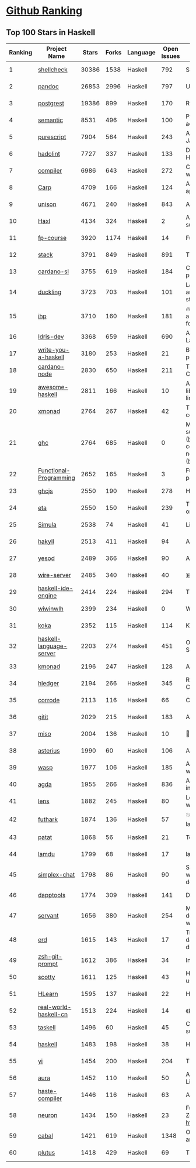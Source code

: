 [Github Ranking](../README.md)
==========

## Top 100 Stars in Haskell

| Ranking | Project Name | Stars | Forks | Language | Open Issues | Description | Last Commit |
| ------- | ------------ | ----- | ----- | -------- | ----------- | ----------- | ----------- |
| 1 | [shellcheck](https://github.com/koalaman/shellcheck) | 30386 | 1538 | Haskell | 792 | ShellCheck, a static analysis tool for shell scripts | 2022-11-03T04:18:56Z |
| 2 | [pandoc](https://github.com/jgm/pandoc) | 26853 | 2996 | Haskell | 797 | Universal markup converter | 2022-11-03T18:42:45Z |
| 3 | [postgrest](https://github.com/PostgREST/postgrest) | 19386 | 899 | Haskell | 170 | REST API for any Postgres database | 2022-11-02T23:26:33Z |
| 4 | [semantic](https://github.com/github/semantic) | 8531 | 496 | Haskell | 100 | Parsing, analyzing, and comparing source code across many languages | 2022-07-22T15:39:27Z |
| 5 | [purescript](https://github.com/purescript/purescript) | 7904 | 564 | Haskell | 243 | A strongly-typed language that compiles to JavaScript | 2022-11-03T01:58:19Z |
| 6 | [hadolint](https://github.com/hadolint/hadolint) | 7727 | 337 | Haskell | 133 | Dockerfile linter, validate inline bash, written in Haskell | 2022-10-31T08:04:39Z |
| 7 | [compiler](https://github.com/elm/compiler) | 6986 | 643 | Haskell | 272 | Compiler for Elm, a functional language for reliable webapps. | 2022-09-06T08:45:46Z |
| 8 | [Carp](https://github.com/carp-lang/Carp) | 4709 | 166 | Haskell | 124 | A statically typed lisp, without a GC, for real-time applications. | 2022-11-01T14:09:47Z |
| 9 | [unison](https://github.com/unisonweb/unison) | 4671 | 240 | Haskell | 843 | A friendly programming language from the future | 2022-11-04T02:16:12Z |
| 10 | [Haxl](https://github.com/facebook/Haxl) | 4134 | 324 | Haskell | 2 | A Haskell library that simplifies access to remote data, such as databases or web-based services.  | 2022-09-15T09:37:03Z |
| 11 | [fp-course](https://github.com/system-f/fp-course) | 3920 | 1174 | Haskell | 14 | Functional Programming Course | 2022-10-05T02:57:23Z |
| 12 | [stack](https://github.com/commercialhaskell/stack) | 3791 | 849 | Haskell | 891 | The Haskell Tool Stack | 2022-11-02T09:25:53Z |
| 13 | [cardano-sl](https://github.com/input-output-hk/cardano-sl) | 3755 | 619 | Haskell | 184 | Cryptographic currency implementing Ouroboros PoS protocol | 2020-07-30T15:22:04Z |
| 14 | [duckling](https://github.com/facebook/duckling) | 3723 | 703 | Haskell | 101 | Language, engine, and tooling for expressing, testing, and evaluating composable language rules on input strings. | 2022-11-02T09:40:16Z |
| 15 | [ihp](https://github.com/digitallyinduced/ihp) | 3710 | 160 | Haskell | 181 | 🔥 The fastest way to build type safe web apps. IHP is a new batteries-included web framework optimized for longterm productivity and programmer happiness | 2022-10-31T09:00:30Z |
| 16 | [Idris-dev](https://github.com/idris-lang/Idris-dev) | 3368 | 659 | Haskell | 690 | A Dependently Typed Functional Programming Language | 2022-10-10T19:35:55Z |
| 17 | [write-you-a-haskell](https://github.com/sdiehl/write-you-a-haskell) | 3180 | 253 | Haskell | 21 | Building a modern functional compiler from first principles. (http://dev.stephendiehl.com/fun/) | 2021-01-11T13:56:03Z |
| 18 | [cardano-node](https://github.com/input-output-hk/cardano-node) | 2830 | 650 | Haskell | 211 | The core component that is used to participate in a Cardano decentralised blockchain. | 2022-11-04T02:21:05Z |
| 19 | [awesome-haskell](https://github.com/krispo/awesome-haskell) | 2811 | 166 | Haskell | 10 | A collection of awesome Haskell links, frameworks, libraries and software. Inspired by awesome projects line. | 2022-07-13T14:09:35Z |
| 20 | [xmonad](https://github.com/xmonad/xmonad) | 2764 | 267 | Haskell | 42 | The core of xmonad, a small but functional ICCCM-compliant tiling window manager | 2022-11-03T07:10:31Z |
| 21 | [ghc](https://github.com/ghc/ghc) | 2764 | 685 | Haskell | 0 | Mirror of the Glasgow Haskell Compiler. Please submit issues and patches to GHC's Gitlab instance (https://gitlab.haskell.org/ghc/ghc). First time contributors are encouraged to get started with the newcomers info (https://gitlab.haskell.org/ghc/ghc/wikis/contributing). | 2022-11-04T00:37:57Z |
| 22 | [Functional-Programming](https://github.com/caiorss/Functional-Programming) | 2652 | 165 | Haskell | 3 | Functional Programming concepts, examples and patterns illustrated in Haskell, Ocaml and Python | 2019-08-06T22:00:55Z |
| 23 | [ghcjs](https://github.com/ghcjs/ghcjs) | 2550 | 190 | Haskell | 278 | Haskell to JavaScript compiler, based on GHC | 2022-09-25T09:08:11Z |
| 24 | [eta](https://github.com/typelead/eta) | 2550 | 150 | Haskell | 239 | The Eta Programming Language, a dialect of Haskell on the JVM | 2022-07-31T17:14:19Z |
| 25 | [Simula](https://github.com/SimulaVR/Simula) | 2538 | 74 | Haskell | 41 | Linux VR Desktop | 2022-09-17T04:13:20Z |
| 26 | [hakyll](https://github.com/jaspervdj/hakyll) | 2513 | 411 | Haskell | 94 | A static website compiler library in Haskell | 2022-11-03T22:06:04Z |
| 27 | [yesod](https://github.com/yesodweb/yesod) | 2489 | 366 | Haskell | 90 | A RESTful Haskell web framework built on WAI. | 2022-10-12T08:06:14Z |
| 28 | [wire-server](https://github.com/wireapp/wire-server) | 2485 | 340 | Haskell | 40 | 🇪🇺 Wire back-end services | 2022-11-03T23:34:43Z |
| 29 | [haskell-ide-engine](https://github.com/haskell/haskell-ide-engine) | 2414 | 224 | Haskell | 294 | The engine for haskell ide-integration. Not an IDE | 2020-12-23T06:21:46Z |
| 30 | [wiwinwlh](https://github.com/sdiehl/wiwinwlh) | 2399 | 234 | Haskell | 0 | What I Wish I Knew When Learning Haskell | 2022-02-25T06:38:14Z |
| 31 | [koka](https://github.com/koka-lang/koka) | 2352 | 115 | Haskell | 114 | Koka language compiler and interpreter | 2022-11-04T01:52:31Z |
| 32 | [haskell-language-server](https://github.com/haskell/haskell-language-server) | 2203 | 274 | Haskell | 451 | Official haskell ide support via language server (LSP). Successor of ghcide & haskell-ide-engine. | 2022-11-03T20:58:00Z |
| 33 | [kmonad](https://github.com/kmonad/kmonad) | 2196 | 247 | Haskell | 128 | An advanced keyboard manager | 2022-10-28T05:33:08Z |
| 34 | [hledger](https://github.com/simonmichael/hledger) | 2194 | 266 | Haskell | 345 | Robust, fast, intuitive plain text accounting tool with CLI, TUI and web interfaces. | 2022-11-04T02:20:03Z |
| 35 | [corrode](https://github.com/jameysharp/corrode) | 2113 | 116 | Haskell | 66 | C to Rust translator | 2019-03-10T01:48:47Z |
| 36 | [gitit](https://github.com/jgm/gitit) | 2029 | 215 | Haskell | 183 | A wiki using HAppS, pandoc, and git | 2022-03-12T17:39:43Z |
| 37 | [miso](https://github.com/dmjio/miso) | 2004 | 136 | Haskell | 10 | :ramen: A tasty Haskell front-end framework | 2022-10-12T14:28:02Z |
| 38 | [asterius](https://github.com/tweag/asterius) | 1990 | 60 | Haskell | 106 | A Haskell to WebAssembly compiler | 2022-07-20T11:03:22Z |
| 39 | [wasp](https://github.com/wasp-lang/wasp) | 1977 | 106 | Haskell | 185 | A programming language that understands what a web app is. | 2022-11-03T18:13:00Z |
| 40 | [agda](https://github.com/agda/agda) | 1955 | 266 | Haskell | 836 | Agda is a dependently typed programming language / interactive theorem prover. | 2022-11-03T21:16:08Z |
| 41 | [lens](https://github.com/ekmett/lens) | 1882 | 245 | Haskell | 80 | Lenses, Folds, and Traversals - Join us on web.libera.chat #haskell-lens | 2022-08-11T23:16:36Z |
| 42 | [futhark](https://github.com/diku-dk/futhark) | 1874 | 136 | Haskell | 57 | :boom::computer::boom: A data-parallel functional programming language | 2022-11-03T21:02:25Z |
| 43 | [patat](https://github.com/jaspervdj/patat) | 1868 | 56 | Haskell | 21 | Terminal-based presentations using Pandoc | 2022-10-26T16:46:12Z |
| 44 | [lamdu](https://github.com/lamdu/lamdu) | 1799 | 68 | Haskell | 17 | lamdu - towards the next generation IDE | 2022-10-13T17:14:51Z |
| 45 | [simplex-chat](https://github.com/simplex-chat/simplex-chat) | 1798 | 86 | Haskell | 90 | SimpleX - the first messaging platform operating without user identifiers of any kind - 100% private by design! iOS and Android apps are released 📱! | 2022-11-03T23:42:10Z |
| 46 | [dapptools](https://github.com/dapphub/dapptools) | 1774 | 309 | Haskell | 141 | Dapp, Seth, Hevm, and more | 2022-10-07T15:08:27Z |
| 47 | [servant](https://github.com/haskell-servant/servant) | 1656 | 380 | Haskell | 254 | Main repository for the servant libraries — DSL for describing, serving, querying, mocking, documenting web applications and more! | 2022-11-03T08:46:49Z |
| 48 | [erd](https://github.com/BurntSushi/erd) | 1615 | 143 | Haskell | 17 | Translates a plain text description of a relational database schema to a graphical entity-relationship diagram. | 2021-09-29T18:07:09Z |
| 49 | [zsh-git-prompt](https://github.com/olivierverdier/zsh-git-prompt) | 1612 | 386 | Haskell | 34 | Informative git prompt for zsh | 2022-03-24T15:50:23Z |
| 50 | [scotty](https://github.com/scotty-web/scotty) | 1611 | 125 | Haskell | 43 | Haskell web framework inspired by Ruby's Sinatra, using WAI and Warp (Official Repository) | 2022-09-09T23:07:26Z |
| 51 | [HLearn](https://github.com/mikeizbicki/HLearn) | 1595 | 137 | Haskell | 22 | Homomorphic machine learning | 2016-05-29T16:51:53Z |
| 52 | [real-world-haskell-cn](https://github.com/huangz1990/real-world-haskell-cn) | 1513 | 224 | Haskell | 14 | 《Real World Haskell》中文翻译项目 | 2022-02-14T13:35:16Z |
| 53 | [taskell](https://github.com/smallhadroncollider/taskell) | 1496 | 60 | Haskell | 45 | Command-line Kanban board/task manager with support for Trello boards and GitHub projects | 2022-02-03T16:24:25Z |
| 54 | [haskell](https://github.com/tensorflow/haskell) | 1483 | 198 | Haskell | 38 | Haskell bindings for TensorFlow | 2022-07-27T20:34:00Z |
| 55 | [yi](https://github.com/yi-editor/yi) | 1454 | 200 | Haskell | 204 | The Haskell-Scriptable Editor | 2022-08-17T14:27:28Z |
| 56 | [aura](https://github.com/fosskers/aura) | 1452 | 110 | Haskell | 50 | A secure, multilingual package manager for Arch Linux and the AUR. | 2022-11-02T06:23:50Z |
| 57 | [haste-compiler](https://github.com/valderman/haste-compiler) | 1446 | 116 | Haskell | 63 | A GHC-based Haskell to JavaScript compiler | 2019-03-17T10:49:58Z |
| 58 | [neuron](https://github.com/srid/neuron) | 1434 | 150 | Haskell | 23 | Future-proof note-taking and publishing based on Zettelkasten (superseded by Emanote: https://github.com/srid/emanote) | 2022-10-14T14:21:52Z |
| 59 | [cabal](https://github.com/haskell/cabal) | 1421 | 619 | Haskell | 1348 | Official upstream development repository for Cabal and cabal-install | 2022-11-03T18:02:16Z |
| 60 | [plutus](https://github.com/input-output-hk/plutus) | 1418 | 429 | Haskell | 69 | The Plutus language implementation and tools | 2022-11-03T22:26:36Z |

